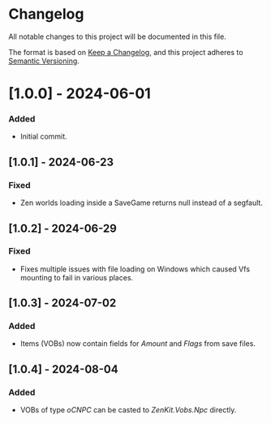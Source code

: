 # Changelog

All notable changes to this project will be documented in this file.

The format is based on [Keep a Changelog](https://keepachangelog.com/en/1.0.0/),
and this project adheres to [Semantic Versioning](https://semver.org/spec/v2.0.0.html).


# [1.0.0] - 2024-06-01

### Added
- Initial commit.


## [1.0.1] - 2024-06-23

### Fixed
- Zen worlds loading inside a SaveGame returns null instead of a segfault.


## [1.0.2] - 2024-06-29

### Fixed
- Fixes multiple issues with file loading on Windows which caused Vfs mounting to fail in various places.


## [1.0.3] - 2024-07-02

### Added
- Items (VOBs) now contain fields for _Amount_ and _Flags_ from save files.


## [1.0.4] - 2024-08-04

### Added
- VOBs of type _oCNPC_ can be casted to _ZenKit.Vobs.Npc_ directly.
